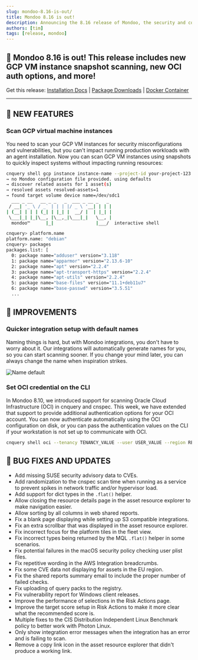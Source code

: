 ```yaml
---
slug: mondoo-8.16-is-out/
title: Mondoo 8.16 is out!
description: Announcing the 8.16 release of Mondoo, the security and compliance platform that prioritizes risks that matter most in your infrastructure.
authors: [tim]
tags: [release, mondoo]
---
```


## 🥳 Mondoo 8.16 is out! This release includes new GCP VM instance snapshot scanning, new OCI auth options, and more!

Get this release: [Installation Docs](/cnspec/) | [Package Downloads](https://releases.mondoo.com/cnspec/) | [Docker Container](https://hub.docker.com/r/mondoo/cnspec)

---

## 🎉 NEW FEATURES

### Scan GCP virtual machine instances

You need to scan your GCP VM instances for security misconfigurations and vulnerabilities, but you can't impact running production workloads with an agent installation. Now you can scan GCP VM instances using snapshots to quickly inspect systems without impacting running resources:

```bash
cnquery shell gcp instance instance-name --project-id your-project-123 --zone us-central1-a
→ no Mondoo configuration file provided. using defaults
→ discover related assets for 1 asset(s)
→ resolved assets resolved-assets=1
→ found target volume device name=/dev/sdc1
  ___ _ __   __ _ _   _  ___ _ __ _   _
 / __| '_ \ / _` | | | |/ _ \ '__| | | |
| (__| | | | (_| | |_| |  __/ |  | |_| |
 \___|_| |_|\__, |\__,_|\___|_|   \__, |
  mondoo™      |_|                |___/  interactive shell

cnquery> platform.name
platform.name: "debian"
cnquery> packages
packages.list: [
  0: package name="adduser" version="3.118"
  1: package name="apparmor" version="2.13.6-10"
  2: package name="apt" version="2.2.4"
  3: package name="apt-transport-https" version="2.2.4"
  4: package name="apt-utils" version="2.2.4"
  5: package name="base-files" version="11.1+deb11u7"
  6: package name="base-passwd" version="3.5.51"
  ...
```

## 🧹 IMPROVEMENTS

### Quicker integration setup with default names

Naming things is hard, but with Mondoo integrations, you don't have to worry about it. Our integrations will automatically generate names for you, so you can start scanning sooner. If you change your mind later, you can always change the name when inspiration strikes.

![Name default](/img/releases/2023-06-27-mondoo-8.16-is-out/default_integration_name.png)

### Set OCI credential on the CLI

In Mondoo 8.10, we introduced support for scanning Oracle Cloud Infrastructure (OCI) in cnquery and cnspec. This week, we have extended that support to provide additional authentication options for your OCI account. You can now authenticate automatically using the OCI configuration on disk, or you can pass the authentication values on the CLI if your workstation is not set up to communicate with OCI.

```bash
cnquery shell oci --tenancy TENANCY_VALUE --user USER_VALUE --region REGION_VALUE --fingerprint FINGERPRINT_VALUE --key-path PATH_TO_KEY
```

## 🐛 BUG FIXES AND UPDATES

- Add missing SUSE security advisory data to CVEs.
- Add randomization to the cnspec scan time when running as a service to prevent spikes in network traffic and/or hypervisor load.
- Add support for dict types in the `.flat()` helper.
- Allow closing the resource details page in the asset resource explorer to make navigation easier.
- Allow sorting by all columns in web shared reports.
- Fix a blank page displaying while setting up S3 compatible integrations.
- Fix an extra scrollbar that was displayed in the asset resource explorer.
- Fix incorrect focus for the platform tiles in the fleet view.
- Fix incorrect types being returned by the MQL `.flat()` helper in some scenarios.
- Fix potential failures in the macOS security policy checking user plist files.
- Fix repetitive wording in the AWS Integration breadcrumbs.
- Fix some CVE data not displaying for assets in the EU region.
- Fix the shared reports summary email to include the proper number of failed checks.
- Fix uploading of query packs to the registry.
- Fix vulnerability report for Windows client releases.
- Improve the performance of selections in the Risk Actions page.
- Improve the target score setup in Risk Actions to make it more clear what the recommended score is.
- Multiple fixes to the CIS Distribution Independent Linux Benchmark policy to better work with Photon Linux.
- Only show integration error messages when the integration has an error and is failing to scan.
- Remove a copy link icon in the asset resource explorer that didn't produce a working link.
